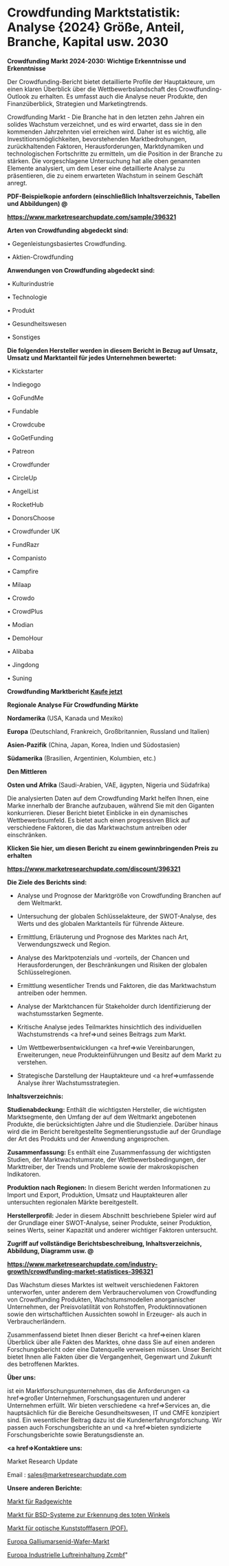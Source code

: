 # Crowdfunding Marktstatistik: Analyse {2024} Größe, Anteil, Branche, Kapital usw. 2030

<strong>Crowdfunding Markt 2024-2030: Wichtige Erkenntnisse und Erkenntnisse</strong>

Der Crowdfunding-Bericht bietet detaillierte Profile der Hauptakteure, um einen klaren Überblick über die Wettbewerbslandschaft des Crowdfunding-Outlook zu erhalten. Es umfasst auch die Analyse neuer Produkte, den Finanzüberblick, Strategien und Marketingtrends.

Crowdfunding Markt - Die Branche hat in den letzten zehn Jahren ein solides Wachstum verzeichnet, und es wird erwartet, dass sie in den kommenden Jahrzehnten viel erreichen wird. Daher ist es wichtig, alle Investitionsmöglichkeiten, bevorstehenden Marktbedrohungen, zurückhaltenden Faktoren, Herausforderungen, Marktdynamiken und technologischen Fortschritte zu ermitteln, um die Position in der Branche zu stärken. Die vorgeschlagene Untersuchung hat alle oben genannten Elemente analysiert, um dem Leser eine detaillierte Analyse zu präsentieren, die zu einem erwarteten Wachstum in seinem Geschäft anregt.



<strong><b>PDF-Beispielkopie anfordern (einschließlich Inhaltsverzeichnis, Tabellen und Abbildungen) @ </b></strong>

<strong><a href=https://www.marketresearchupdate.com/sample/396321>

<strong>https://www.marketresearchupdate.com/sample/396321</u></a></strong></strong>



<strong>Arten von Crowdfunding abgedeckt sind:</strong>

• Gegenleistungsbasiertes Crowdfunding.

• Aktien-Crowdfunding



<strong>Anwendungen von Crowdfunding abgedeckt sind:</strong>

• Kulturindustrie

• Technologie

• Produkt

• Gesundheitswesen

• Sonstiges



<strong>Die folgenden Hersteller werden in diesem Bericht in Bezug auf Umsatz, Umsatz und Marktanteil für jedes Unternehmen bewertet:</strong>

• Kickstarter

• Indiegogo

• GoFundMe

• Fundable

• Crowdcube

• GoGetFunding

• Patreon

• Crowdfunder

• CircleUp

• AngelList

• RocketHub

• DonorsChoose

• Crowdfunder UK

• FundRazr

• Companisto

• Campfire

• Milaap

• Crowdo

• CrowdPlus

• Modian

• DemoHour

• Alibaba

• Jingdong

• Suning



<strong>Crowdfunding Marktbericht <a href=https://www.marketresearchupdate.com/buynow/396321>Kaufe jetzt</a></strong>



<strong>Regionale Analyse Für Crowdfunding Märkte</strong>



<strong>Nordamerika</strong> (USA, Kanada und Mexiko)



<strong>Europa</strong> (Deutschland, Frankreich, Großbritannien, Russland und Italien)



<strong>Asien-Pazifik</strong> (China, Japan, Korea, Indien und Südostasien)



<strong>Südamerika</strong> (Brasilien, Argentinien, Kolumbien, etc.)



<strong>Den Mittleren</strong> 

<strong>Osten und Afrika</strong> (Saudi-Arabien, VAE, ägypten, Nigeria und Südafrika)

Die analysierten Daten auf dem Crowdfunding Markt helfen Ihnen, eine Marke innerhalb der Branche aufzubauen, während Sie mit den Giganten konkurrieren. Dieser Bericht bietet Einblicke in ein dynamisches Wettbewerbsumfeld. Es bietet auch einen progressiven Blick auf verschiedene Faktoren, die das Marktwachstum antreiben oder einschränken.



<strong>Klicken Sie hier, um diesen Bericht zu einem gewinnbringenden Preis zu erhalten
</strong>

<strong><a href=https://www.marketresearchupdate.com/discount/396321>https://www.marketresearchupdate.com/discount/396321</b></u></strong></a>



<strong>Die Ziele des Berichts sind:</strong>

- Analyse und Prognose der Marktgröße von Crowdfunding Branchen auf dem Weltmarkt.

- Untersuchung der globalen Schlüsselakteure, der SWOT-Analyse, des Werts und des globalen Marktanteils für führende Akteure.

- Ermittlung, Erläuterung und Prognose des Marktes nach Art, Verwendungszweck und Region.

- Analyse des Marktpotenzials und -vorteils, der Chancen und Herausforderungen, der Beschränkungen und Risiken der globalen Schlüsselregionen.

- Ermittlung wesentlicher Trends und Faktoren, die das Marktwachstum antreiben oder hemmen.

- Analyse der Marktchancen für Stakeholder durch Identifizierung der wachstumsstarken Segmente.

- Kritische Analyse jedes Teilmarktes hinsichtlich des individuellen Wachstumstrends <a href=>und</a> seines Beitrags zum Markt.

- Um Wettbewerbsentwicklungen <a href=>wie</a> Vereinbarungen, Erweiterungen, neue Produkteinführungen und Besitz auf dem Markt zu verstehen.

- Strategische Darstellung der Hauptakteure und <a href=>umfas</a>sende Analyse ihrer Wachstumsstrategien.



<strong>Inhaltsverzeichnis:</strong>



<strong>Studienabdeckung:</strong> Enthält die wichtigsten Hersteller, die wichtigsten Marktsegmente, den Umfang der auf dem Weltmarkt angebotenen Produkte, die berücksichtigten Jahre und die Studienziele. Darüber hinaus wird die im Bericht bereitgestellte Segmentierungsstudie auf der Grundlage der Art des Produkts und der Anwendung angesprochen.



<strong>Zusammenfassung:</strong> Es enthält eine Zusammenfassung der wichtigsten Studien, der Marktwachstumsrate, der Wettbewerbsbedingungen, der Markttreiber, der Trends und Probleme sowie der makroskopischen Indikatoren.



<strong>Produktion nach Regionen:</strong> In diesem Bericht werden Informationen zu Import und Export, Produktion, Umsatz und Hauptakteuren aller untersuchten regionalen Märkte bereitgestellt.



<strong>Herstellerprofil:</strong> Jeder in diesem Abschnitt beschriebene Spieler wird auf der Grundlage einer SWOT-Analyse, seiner Produkte, seiner Produktion, seines Werts, seiner Kapazität und anderer wichtiger Faktoren untersucht.



<strong><b>Zugriff auf vollständige Berichtsbeschreibung, Inhaltsverzeichnis, Abbildung, Diagramm usw. @ </b></strong>

<strong><a href=https://www.marketresearchupdate.com/industry-growth/crowdfunding-market-statistices-396321>https://www.marketresearchupdate.com/industry-growth/crowdfunding-market-statistices-396321</a></strong>

Das Wachstum dieses Marktes ist weltweit verschiedenen Faktoren unterworfen, unter anderem dem Verbrauchervolumen von Crowdfunding von Crowdfunding Produkten, Wachstumsmodellen anorganischer Unternehmen, der Preisvolatilität von Rohstoffen, Produktinnovationen sowie den wirtschaftlichen Aussichten sowohl in Erzeuger- als auch in Verbraucherländern.

Zusammenfassend bietet Ihnen dieser Bericht <a href=>einen</a> klaren Überblick über alle Fakten des Marktes, ohne dass Sie auf einen anderen Forschungsbericht oder eine Datenquelle verweisen müssen. Unser Bericht bietet Ihnen alle Fakten über die Vergangenheit, Gegenwart und Zukunft des betroffenen Marktes.



<strong>Über uns:</strong>

 ist ein Marktforschungsunternehmen, das die Anforderungen <a href=>großer</a> Unternehmen, Forschungsagenturen und anderer Unternehmen erfüllt. Wir bieten verschiedene <a href=>Services</a> an, die hauptsächlich für die Bereiche Gesundheitswesen, IT und CMFE konzipiert sind. Ein wesentlicher Beitrag dazu ist die Kundenerfahrungsforschung. Wir passen auch Forschungsberichte an und <a href=>bieten</a> syndizierte Forschungsberichte sowie Beratungsdienste an.



<strong><a href=>Kontaktiere uns:</a></strong>

Market Research Update

Email : sales@marketresearchupdate.com



<strong>Unsere anderen Berichte:</strong>

<a href=https://www.linkedin.com/pulse/wheel-weight-market-size-growth-set-surge-significantly>Markt für Radgewichte</a>

<a href=https://www.linkedin.com/pulse/blind-spot-detection-bsd-systems-market-research>Markt für BSD-Systeme zur Erkennung des toten Winkels</a>

<a href=https://www.linkedin.com/pulse/plastic-optical-fiber-pof-market-analysis-segment>Markt für optische Kunststofffasern (POF).</a>

<a href=https://www.linkedin.com/pulse/europe-gallium-arsenide-wafer-market-size2023-2030-analysis>Europa Galliumarsenid-Wafer-Markt</a>

<a href=https://www.linkedin.com/pulse/europe-industrial-air-pollution-control-zcmbf/>Europa Industrielle Luftreinhaltung Zcmbf</a>"
